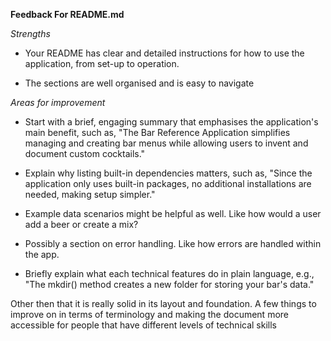 **Feedback For README.md**

*Strengths*
- Your README has clear and detailed instructions for how to use the application, from set-up to operation.

- The sections are well organised and is easy to navigate

*Areas for improvement*
- Start with a brief, engaging summary that emphasises the application's main benefit, such as, "The Bar Reference Application simplifies managing and creating bar menus while allowing users to invent and document custom cocktails."

- Explain why listing built-in dependencies matters, such as, "Since the application only uses built-in packages, no additional installations are needed, making setup simpler."

- Example data scenarios might be helpful as well. Like how would a user add a beer or create a mix?

- Possibly a section on error handling. Like how errors are handled within the app.

- Briefly explain what each technical features do in plain language, e.g., "The mkdir() method creates a new folder for storing your bar's data."


Other then that it is really solid in its layout and foundation. A few things to improve on in terms of terminology and making the document more accessible for people that have different levels of technical skills
